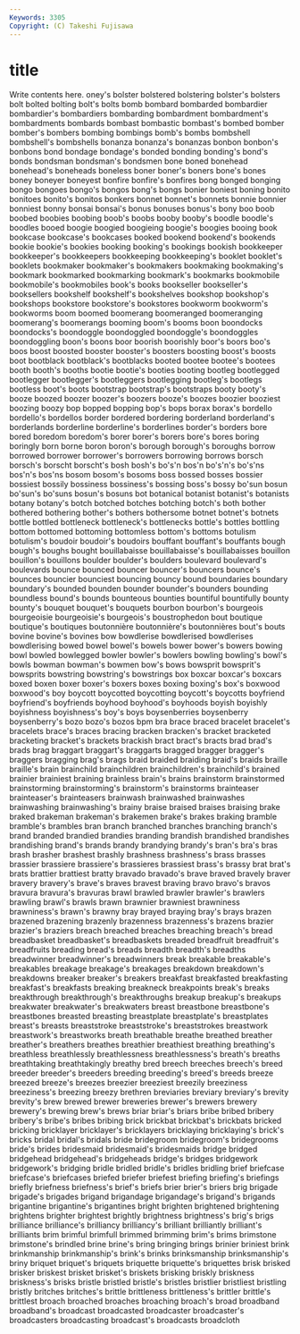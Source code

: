 ```yaml
---
Keywords: 3305 
Copyright: (C) Takeshi Fujisawa
---
```


# title

Write contents here.
oney's bolster bolstered bolstering bolster's bolsters
bolt bolted bolting bolt's bolts bomb bombard bombarded bombardier bombardier's
bombardiers bombarding bombardment bombardment's bombardments bombards bombast bombastic bombast's bombed
bomber bomber's bombers bombing bombings bomb's bombs bombshell bombshell's bombshells
bonanza bonanza's bonanzas bonbon bonbon's bonbons bond bondage bondage's bonded
bonding bonding's bond's bonds bondsman bondsman's bondsmen bone boned bonehead
bonehead's boneheads boneless boner boner's boners bone's bones boney boneyer
boneyest bonfire bonfire's bonfires bong bonged bonging bongo bongoes bongo's
bongos bong's bongs bonier boniest boning bonito bonitoes bonito's bonitos
bonkers bonnet bonnet's bonnets bonnie bonnier bonniest bonny bonsai bonsai's
bonus bonuses bonus's bony boo boob boobed boobies boobing boob's
boobs booby booby's boodle boodle's boodles booed boogie boogied boogieing
boogie's boogies booing book bookcase bookcase's bookcases booked bookend bookend's
bookends bookie bookie's bookies booking booking's bookings bookish bookkeeper bookkeeper's
bookkeepers bookkeeping bookkeeping's booklet booklet's booklets bookmaker bookmaker's bookmakers bookmaking
bookmaking's bookmark bookmarked bookmarking bookmark's bookmarks bookmobile bookmobile's bookmobiles book's
books bookseller bookseller's booksellers bookshelf bookshelf's bookshelves bookshop bookshop's bookshops
bookstore bookstore's bookstores bookworm bookworm's bookworms boom boomed boomerang boomeranged
boomeranging boomerang's boomerangs booming boom's booms boon boondocks boondocks's boondoggle
boondoggled boondoggle's boondoggles boondoggling boon's boons boor boorish boorishly boor's
boors boo's boos boost boosted booster booster's boosters boosting boost's
boosts boot bootblack bootblack's bootblacks booted bootee bootee's bootees booth
booth's booths bootie bootie's booties booting bootleg bootlegged bootlegger bootlegger's
bootleggers bootlegging bootleg's bootlegs bootless boot's boots bootstrap bootstrap's bootstraps
booty booty's booze boozed boozer boozer's boozers booze's boozes boozier
booziest boozing boozy bop bopped bopping bop's bops borax borax's
bordello bordello's bordellos border bordered bordering borderland borderland's borderlands borderline
borderline's borderlines border's borders bore bored boredom boredom's borer borer's
borers bore's bores boring boringly born borne boron boron's borough
borough's boroughs borrow borrowed borrower borrower's borrowers borrowing borrows borsch
borsch's borscht borscht's bosh bosh's bo's'n bos'n bo's'n's bo's'ns bos'n's
bos'ns bosom bosom's bosoms boss bossed bosses bossier bossiest bossily
bossiness bossiness's bossing boss's bossy bo'sun bosun bo'sun's bo'suns bosun's
bosuns bot botanical botanist botanist's botanists botany botany's botch botched
botches botching botch's both bother bothered bothering bother's bothers bothersome
botnet botnet's botnets bottle bottled bottleneck bottleneck's bottlenecks bottle's bottles
bottling bottom bottomed bottoming bottomless bottom's bottoms botulism botulism's boudoir
boudoir's boudoirs bouffant bouffant's bouffants bough bough's boughs bought bouillabaisse
bouillabaisse's bouillabaisses bouillon bouillon's bouillons boulder boulder's boulders boulevard boulevard's
boulevards bounce bounced bouncer bouncer's bouncers bounce's bounces bouncier bounciest
bouncing bouncy bound boundaries boundary boundary's bounded bounden bounder bounder's
bounders bounding boundless bound's bounds bounteous bounties bountiful bountifully bounty
bounty's bouquet bouquet's bouquets bourbon bourbon's bourgeois bourgeoisie bourgeoisie's bourgeois's
boustrophedon bout boutique boutique's boutiques boutonnière boutonnière's boutonnières bout's bouts
bovine bovine's bovines bow bowdlerise bowdlerised bowdlerises bowdlerising bowed bowel
bowel's bowels bower bower's bowers bowing bowl bowled bowlegged bowler
bowler's bowlers bowling bowling's bowl's bowls bowman bowman's bowmen bow's
bows bowsprit bowsprit's bowsprits bowstring bowstring's bowstrings box boxcar boxcar's
boxcars boxed boxen boxer boxer's boxers boxes boxing boxing's box's
boxwood boxwood's boy boycott boycotted boycotting boycott's boycotts boyfriend boyfriend's
boyfriends boyhood boyhood's boyhoods boyish boyishly boyishness boyishness's boy's boys
boysenberries boysenberry boysenberry's bozo bozo's bozos bpm bra brace braced
bracelet bracelet's bracelets brace's braces bracing bracken bracken's bracket bracketed
bracketing bracket's brackets brackish bract bract's bracts brad brad's brads
brag braggart braggart's braggarts bragged bragger bragger's braggers bragging brag's
brags braid braided braiding braid's braids braille braille's brain brainchild
brainchildren brainchildren's brainchild's brained brainier brainiest braining brainless brain's brains
brainstorm brainstormed brainstorming brainstorming's brainstorm's brainstorms brainteaser brainteaser's brainteasers brainwash
brainwashed brainwashes brainwashing brainwashing's brainy braise braised braises braising brake
braked brakeman brakeman's brakemen brake's brakes braking bramble bramble's brambles
bran branch branched branches branching branch's brand branded brandied brandies
branding brandish brandished brandishes brandishing brand's brands brandy brandying brandy's
bran's bra's bras brash brasher brashest brashly brashness brashness's brass
brasses brassier brassiere brassiere's brassieres brassiest brass's brassy brat brat's
brats brattier brattiest bratty bravado bravado's brave braved bravely braver
bravery bravery's brave's braves bravest braving bravo bravo's bravos bravura
bravura's bravuras brawl brawled brawler brawler's brawlers brawling brawl's brawls
brawn brawnier brawniest brawniness brawniness's brawn's brawny bray brayed braying
bray's brays brazen brazened brazening brazenly brazenness brazenness's brazens brazier
brazier's braziers breach breached breaches breaching breach's bread breadbasket breadbasket's
breadbaskets breaded breadfruit breadfruit's breadfruits breading bread's breads breadth breadth's
breadths breadwinner breadwinner's breadwinners break breakable breakable's breakables breakage breakage's
breakages breakdown breakdown's breakdowns breaker breaker's breakers breakfast breakfasted breakfasting
breakfast's breakfasts breaking breakneck breakpoints break's breaks breakthrough breakthrough's breakthroughs
breakup breakup's breakups breakwater breakwater's breakwaters breast breastbone breastbone's breastbones
breasted breasting breastplate breastplate's breastplates breast's breasts breaststroke breaststroke's breaststrokes
breastwork breastwork's breastworks breath breathable breathe breathed breather breather's breathers
breathes breathier breathiest breathing breathing's breathless breathlessly breathlessness breathlessness's breath's
breaths breathtaking breathtakingly breathy bred breech breeches breech's breed breeder
breeder's breeders breeding breeding's breed's breeds breeze breezed breeze's breezes
breezier breeziest breezily breeziness breeziness's breezing breezy brethren breviaries breviary
breviary's brevity brevity's brew brewed brewer breweries brewer's brewers brewery
brewery's brewing brew's brews briar briar's briars bribe bribed bribery
bribery's bribe's bribes bribing brick brickbat brickbat's brickbats bricked bricking
bricklayer bricklayer's bricklayers bricklaying bricklaying's brick's bricks bridal bridal's bridals
bride bridegroom bridegroom's bridegrooms bride's brides bridesmaid bridesmaid's bridesmaids bridge
bridged bridgehead bridgehead's bridgeheads bridge's bridges bridgework bridgework's bridging bridle
bridled bridle's bridles bridling brief briefcase briefcase's briefcases briefed briefer
briefest briefing briefing's briefings briefly briefness briefness's brief's briefs brier
brier's briers brig brigade brigade's brigades brigand brigandage brigandage's brigand's
brigands brigantine brigantine's brigantines bright brighten brightened brightening brightens brighter
brightest brightly brightness brightness's brig's brigs brilliance brilliance's brilliancy brilliancy's
brilliant brilliantly brilliant's brilliants brim brimful brimfull brimmed brimming brim's
brims brimstone brimstone's brindled brine brine's bring bringing brings brinier
briniest brink brinkmanship brinkmanship's brink's brinks brinksmanship brinksmanship's briny briquet
briquet's briquets briquette briquette's briquettes brisk brisked brisker briskest brisket
brisket's briskets brisking briskly briskness briskness's brisks bristle bristled bristle's
bristles bristlier bristliest bristling bristly britches britches's brittle brittleness brittleness's
brittler brittle's brittlest broach broached broaches broaching broach's broad broadband
broadband's broadcast broadcasted broadcaster broadcaster's broadcasters broadcasting broadcast's broadcasts broadcloth
